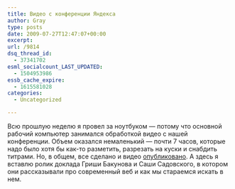 ```yaml
---
title: Видео с конференции Яндекса
author: Gray
type: posts
date: 2009-07-27T12:47:07+00:00
excerpt:
url: /9814
dsq_thread_id:
  - 37341702
esml_socialcount_LAST_UPDATED:
  - 1504953986
essb_cache_expire:
  - 1615581028
categories:
  - Uncategorized

---
```








Всю прошлую неделю я провел за ноутбуком &#8212; потому что основной рабочий компьютер занимался обработкой видео с нашей конференции. Объем оказался немаленький &#8212; почти 7 часов, которые надо было хотя бы как-то разметить, разрезать на куски и снабдить титрами. Но, в общем, все сделано и видео <a href="http://video.yandex.ru/users/gray7400/collection/8/" target="_blank">опубликовано</a>. А здесь я вставлю ролик доклада Гриши Бакунова и Саши Садовского, в котором они рассказывали про современный веб и как мы стараемся искать в нем.